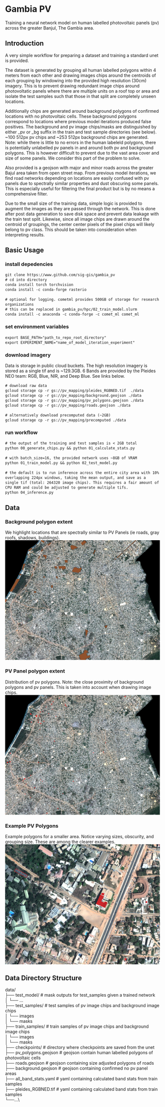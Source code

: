 # Gambia PV
Training a neural network model on human labelled photovoltaic panels (pv) across the greater Banjul, The Gambia area.

## Introduction

A very simple workflow for preparing a dataset and training a standard unet is provided. 

The dataset is generated by grouping all human labelled polygons within 4 meters from each other and drawing images chips around the centroids of each grouping by windowing into the provided high resolution (30cm) imagery. This is to prevent drawing redundant image chips around photovoltatic panels where there are multiple units on a roof top or area and isolate the test samples such that those in that split are completely unseen locations.

Additionally chips are generated around background polygons of confirmed locations with no photovoltaic cells. These background polygons correspond to locations where previous model iterations produced false positives. The background and pv image chips/masks are distinguished by either _pv or _bg suffix in the train and test sample directories (see below). ~100 512px pv chips and ~253 512px background chips are generated. Note: while there is little to no errors in the human labeleld polygons, there is potentially unlabelled pv panels in and around both pv and background polygons. This is however difficult to prevent due to the vast area cover and size of some panels. We consider this part of the problem to solve.

Also provided is a geojson with major and minor roads across the greater Bajul area taken from open street map. From previous model iterations, we find road networks depending on locations are easily confused with pv panels due to spectrally similar properties and dust obscuring some panels. This is especially useful for filtering the final product but is by no means a comprehensive filter.

Due to the small size of the training data, simple logic is provided to augment the images as they are passed through the network. This is done after post data generation to save disk space and prevent data leakage with the train test split. Likewise, since all image chips are drawn around the centroid of groupings, the center center pixels of the pixel chips will likely belong to pv class. This should be taken into consideration when interpreting results.

## Basic Usage

### install depedencies
```console
git clone https://www.github.com/sig-gis/gambia_pv
# cd into directory
conda install torch torchvision
conda install -c conda-forge rasterio

# optional for logging. cometml provides 500GB of storage for research organizations
# this can be replaced in gambia_pv/hpc/02_train_model.slurm
conda install -c anaconda -c conda-forge -c comet_ml comet_ml
```
### set environment variables
```console
export BASE_PATH="path_to_repo_root_directory"
export EXPERIMENT_NAME="name_of_model_iteration_experiment"
```
### download imagery
Data is storage in public cloud buckets. The high resolution imagery is stored as a single tif and is ~129.3GB. 6 Bands are provided by the Pleides NEO team: RGB, Blue, NIR, and Deep Blue. See links below.

```console
# download raw data
gcloud storage cp -r gs://pv_mapping/pleides_RGBNED.tif  ./data
gcloud storage cp -r gs://pv_mapping/background.geojson ./data
gcloud storage cp -r gs://pv_mapping/pv_polygons.geojson ./data
gcloud storage cp -r gs://pv_mapping/roads.geojson ./data

# alternatively download precomputed data (~2GB)
gcloud storage cp -r gs://pv_mapping/precomputed ./data
```

### run workflow
```console
# the output of the training and test samples is < 2GB total
python 00_generate_chips.py && python 01_calculate_stats.py

# with batch_size=16, the provided network uses ~8GB of VRAM
python 01_train_model.py && python 02_test_model.py

# the default is to run inference across the entire city area with 10% overlapping 224px windows, taking the mean output, and save as a single tif (total: 264320 image chips). This requires a fair amount of CPU RAM and could be adjusted to generate multiple tifs.
python 04_inference.py
```

## Data

### Background polygon extent
We highlight locations that are spectrally similar to PV Panels (ie roads, gray roofs, shadows, buildings).
![Alt text](assets/bg_extent.png)

### PV Panel polygon extent
Distribution of pv polygons. Note: the close proximity of background polygons and pv panels. This is taken into account when drawing image chips.
![Alt text](assets/pv_extent.png)

### Example PV Polygons
Example polygons for a smaller area. Notice varying sizes, obscurity, and grouping size. These are among the clearer examples.
![Alt text](assets/example_pv.png)

## Data Directory Structure
data/\
├── test_model/         # mask outputs for test_samples given a trained network \
│   └── ... \
├── test_samples/       # test samples of pv image chips and background image chips \
│   └── images \
│   └── masks \
├── train_samples/      # train samples of pv image chips and background image chips \
│   └── images \
│   └── masks \
├── checkpoints/        # directory where checkpoints are saved from the unet \
├── pv_polygons.geojson # geojson contain human labelled polygons of photovoltaic cells \
├── roads.geojson       # geojson containing size adjusted polygons of roads \
├── background.geojson  # geojson containing confirmed no pv panel areas \
├── all_band_stats.yaml # yaml containing calculated band stats from train samples \
├── pleides_RGBNED.tif  # yaml containing calculated band stats from train samples \
└──...\
